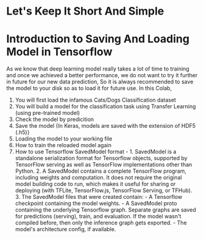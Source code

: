 # Let's Keep It Short And Simple
# Introduction to Saving And Loading Model in Tensorflow
As we know that deep learning model really takes a lot of time to training and once we achieved a better performance, we do not want to try it further in future for our new data prediction, So it is always recommended to save the model to your disk so as to load it for future use.
In this Colab,
1. You will first load the infamous Cats/Dogs Classification dataset 
2. You will build a model for the classification task using Transfer Learning (using pre-trained model)
3. Check the model by predicition
4. Save the model {In Keras, models are saved with the extension of HDF5 (.h5)}
5. Loading the model to your working file
6. How to train the reloaded model again
7. How to use Tensorflow SavedModel format -
                    1. SavedModel is a standalone serialization format for Tensorflow objects, supported by TensorFlow serving as well as TensorFlow implementations other than                        Python. 
                    2. A SavedModel contains a complete TensorFlow program, including weights and computation. It does not require the original model building code to run,                            which makes it useful for sharing or deploying (with TFLite, TensorFlow.js, TensorFlow Serving, or TFHub).
                    3. The SavedModel files that were created contain:
                       - A Tensorflow checkpoint containing the model weights.
                       - A SavedModel proto containing the underlying Tensorflow graph. Separate graphs are saved for predictions (serving), train, and evaluation. If the model                          wasn't compiled before, then only the inference graph gets exported.
                       - The model's architecture config, if available.
